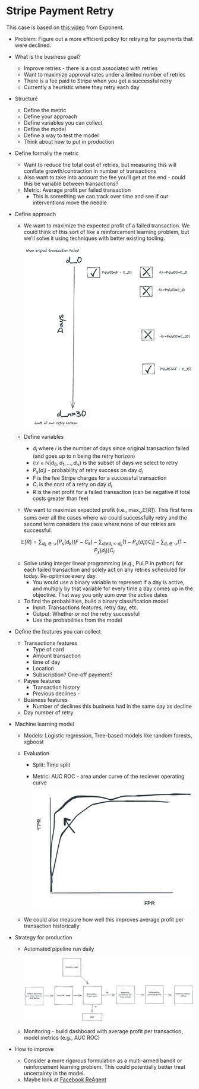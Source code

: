 # Stripe Payment Retry

This case is based on [this video](https://www.youtube.com/watch?v=uCiBkaA4V6M) from Exponent.

- Problem: Figure out a more efficient policy for retrying for payments that were declined.
- What is the business goal?
    - Improve retries - there is a cost associated with retries
    - Want to maximize approval rates under a limited number of retries
    - There is a fee paid to Stripe when you get a successful retry
    - Currently a heuristic where they retry each day
- Structure
    - Define the metric
    - Define your approach
    - Define variables you can collect
    - Define the model
    - Define a way to test the model
    - Think about how to put in production
- Define formally the metric
    - Want to reduce the total cost of retries, but measuring this will conflate growth/contraction in number of transactions
    - Also want to take into account the fee you’ll get at the end - could this be variable between transactions?
    - Metric: Average profit per failed transaction
        - This is something we can track over time and see if our interventions move the needle
- Define approach
    - We want to maximize the expected profit of a failed transaction. We could think of this sort of like a reinforcement learning problem, but we’ll solve it using techniques with better existing tooling.
    
        ![retry diagram](../static/stripe_payment_retry_diagram.png)
    
    - Define variables
        - $d_i$ where $i$  is the number of days since original transaction failed (and goes up to $n$ being the retry horizon)
        - $\{ \mathcal D  \in \mathbb N \vert d_0, d_1, \dots, d_n \}$ is the subset of days we select to retry
        - $P_s(d_i)$ - probability of retry success on day $d_i$
        - $F$ is the fee Stripe charges for a successful transaction
        - $C_i$ is the cost of a retry on day $d_i$
        - $R$ is the net profit for a failed transaction (can be negative if total costs greater than fee)
    - We want to maximize expected profit (i.e., $\max_{\mathcal D} \mathbb E[R]$). This first term sums over all the cases where we could successfully retry and the second term considers the case where none of our retries are successful.
    
    $$
    \mathbb E[R] =\sum_{d_k \in \mathcal D} \biggl[P_s(d_k)(F-C_k)-\sum_{d_i \forall d_i<d_k }(1-P_s(d_i))C_i \biggr] - \sum_{d_i \in\mathcal D }(1-P_s(d_i))C_i
    $$
    
    - Solve using integer linear programming (e.g., PuLP in python) for each failed transaction and solely act on any retries scheduled for today. Re-optimize every day.
        - You would use a binary variable to represent if a day is active, and multiply by that variable for every time a day comes up in the objective. That way you only sum over the active dates
    - To find the probabilities, build a binary classification model
        - Input: Transactions features,  retry day, etc.
        - Output: Whether or not the retry successful
        - Use the probabilities from the model
- Define the features you can collect
    - Transactions features
        - Type of card
        - Amount transaction
        - time of day
        - Location
        - Subscription? One-off payment?
    - Payee features
        - Transaction history
        - Previous declines -
    - Business features
        - Number of declines this business had in the same day as decline
    - Day number of retry
- Machine learning model
    - Models: Logistic regression, Tree-based models like random forests, xgboost
    - Evaluation
        - Split: Time split
        - Metric: AUC ROC - area under curve of the reciever operating curve
        
            ![roc-auc diagram](../static/roc.png)
        
    - We could also measure how well this improves average profit per transaction historically
- Strategy for production
    - Automated pipeline run daily
    
        ![Untitled](../static/stripe_automated_pipeline.png)
    
    - Monitoring - build dashboard with average profit per transaction, model metrics (e.g., AUC ROC)
- How to improve
    - Consider a more rigorous formulation as a multi-armed bandit or reinforcement learning problem. This could potentially better treat uncertainty in the model.
    - Maybe look at [Facebook ReAgent](https://github.com/facebookresearch/ReAgent)